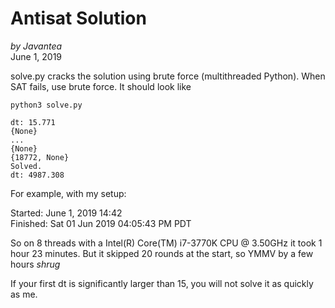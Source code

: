 # Antisat Solution
*by Javantea*  
June 1, 2019

solve.py cracks the solution using brute force (multithreaded Python). When SAT fails, use brute force. It should look like

```
python3 solve.py

dt: 15.771
{None}
...
{None}
{18772, None}
Solved.
dt: 4987.308

```

For example, with my setup:

Started: June 1, 2019 14:42  
Finished: Sat 01 Jun 2019 04:05:43 PM PDT

So on 8 threads with a Intel(R) Core(TM) i7-3770K CPU @ 3.50GHz
it took 1 hour 23 minutes. But it skipped 20 rounds at the start, so YMMV by a few hours *shrug*

If your first dt is significantly larger than 15, you will not solve it as quickly as me.
